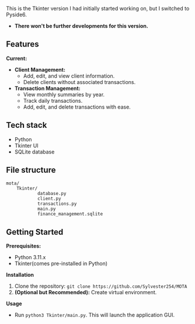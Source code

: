 This is the Tkinter version I had initially started working on, but I switched to Pyside6. 
- **There won't be further developments for this version.**

## Features

**Current:**

* **Client Management:**
    * Add, edit, and view client information.
    * Delete clients without associated transactions.
* **Transaction Management:**
    * View monthly summaries by year.
    * Track daily transactions.
    * Add, edit, and delete transactions with ease.

## Tech stack
* Python
* Tkinter UI
* SQLite database

## File structure

```
mota/
    Tkinter/
            database.py
            client.py
            transactions.py
            main.py
            finance_management.sqlite
```

## Getting Started

**Prerequisites:**

* Python 3.11.x
* Tkinter(comes pre-installed in Python)

**Installation**

1. Clone the repository: `git clone https://github.com/Sylvester254/MOTA`
2. **(Optional but Recommended):**  Create virtual environment.

**Usage** 

* Run `python3 Tkinter/main.py`. This will launch the application GUI.
